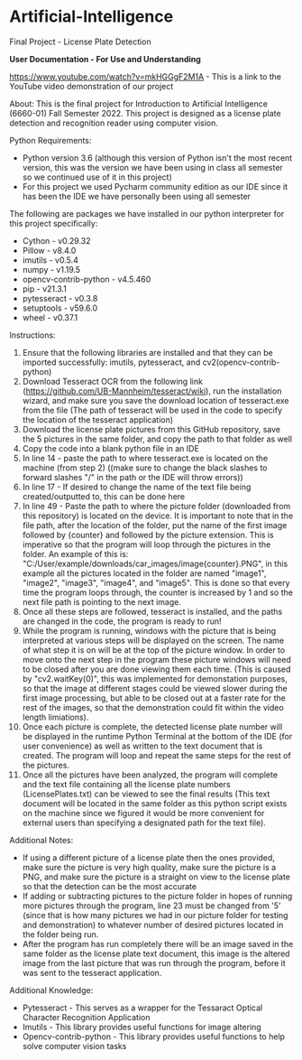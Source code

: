 # Artificial-Intelligence
Final Project - License Plate Detection

**User Documentation - For Use and Understanding** 

https://www.youtube.com/watch?v=mkHGGgF2M1A - This is a link to the YouTube video demonstration of our project


About:
This is the final project for Introduction to Artificial Intelligence (6660-01) Fall Semester 2022. This project is designed as a license plate detection and recognition reader using computer vision. 


Python Requirements:
* Python version 3.6 (although this version of Python isn't the most recent version, this was the version we have been using in class all semester so we continued use of it in this project)
* For this project we used Pycharm community edition as our IDE since it has been the IDE we have personally been using all semester


The following are packages we have installed in our python interpreter for this project specifically:
* Cython - v0.29.32
* Pillow - v8.4.0
* imutils - v0.5.4
* numpy - v1.19.5
* opencv-contrib-python - v4.5.460
* pip - v21.3.1
* pytesseract - v0.3.8
* setuptools - v59.6.0
* wheel - v0.37.1


Instructions:
1. Ensure that the following libraries are installed and that they can be imported successfully: imutils, pytesseract, and cv2(opencv-contrib-python)
2. Download Tesseract OCR from the following link (https://github.com/UB-Mannheim/tesseract/wiki), run the installation wizard, and make sure you save the download location of tesseract.exe from the file (The path of tesseract will be used in the code to specify the location of the tesseract application)
3. Download the license plate pictures from this GitHub repository, save the 5 pictures in the same folder, and copy the path to that folder as well
4. Copy the code into a blank python file in an IDE
5. In line 14 - paste the path to where tesseract.exe is located on the machine (from step 2) ((make sure to change the black slashes to forward slashes "/" in the path or the IDE will throw errors)) 
6. In line 17 - If desired to change the name of the text file being created/outputted to, this can be done here
7. In line 49 - Paste the path to where the picture folder (downloaded from this repository) is located on the device. It is important to note that in the file path, after the location of the folder, put the name of the first image followed by {counter} and followed by the picture extension. This is imperative so that the program will loop through the pictures in the folder. An example of this is: "C:/User/example/downloads/car_images/image{counter}.PNG", in this example all the pictures located in the folder are named "image1", "image2", "image3", "image4", and "image5". This is done so that every time the program loops through, the counter is increased by 1 and so the next file path is pointing to the next image.
8. Once all these steps are followed, tesseract is installed, and the paths are changed in the code, the program is ready to run!
9. While the program is running, windows with the picture that is being interpreted at various steps will be displayed on the screen. The name of what step it is on will be at the top of the picture window. In order to move onto the next step in the program these picture windows will need to be closed after you are done viewing them each time. (This is caused by "cv2.waitKey(0)", this was implemented for demonstation purposes, so that the image at different stages could be viewed slower during the first image processing, but able to be closed out at a faster rate for the rest of the images, so that the demonstration could fit within the video length limiations).
10. Once each picture is complete, the detected license plate number will be displayed in the runtime Python Terminal at the bottom of the IDE (for user convenience) as well as written to the text document that is created. The program will loop and repeat the same steps for the rest of the pictures.
11. Once all the pictures have been analyzed, the program will complete and the text file containing all the license plate numbers (LicensePlates.txt) can be viewed to see the final results (This text document will be located in the same folder as this python script exists on the machine since we figured it would be more convenient for external users than specifying a designated path for the text file). 


Additional Notes:
* If using a different picture of a license plate then the ones provided, make sure the picture is very high quality, make sure the picture is a PNG, and make sure the picture is a straight on view to the license plate so that the detection can be the most accurate
* If adding or subtracting pictures to the picture folder in hopes of running more pictures through the program, line 23 must be changed from '5' (since that is how many pictures we had in our picture folder for testing and demonstration) to whatever number of desired pictures located in the folder being run.
* After the program has run completely there will be an image saved in the same folder as the license plate text document, this image is the altered image from the last picture that was run through the program, before it was sent to the tesseract application.

Additional Knowledge:
* Pytesseract - This serves as a wrapper for the Tessaract Optical Character Recognition Application
* Imutils - This library provides useful functions for image altering
* Opencv-contrib-python - This library provides useful functions to help solve computer vision tasks
